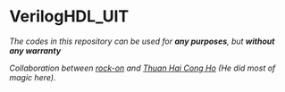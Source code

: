 # VerilogHDL_UIT

*The codes in this repository can be used for ___any purposes___, but ___without any warranty___*

*Collaboration between [rock-on](https://github.com/AcezukyRO) and [Thuan Hai Cong Ho](https://github.com/hohaicongthuan) (He did most of magic here).*
